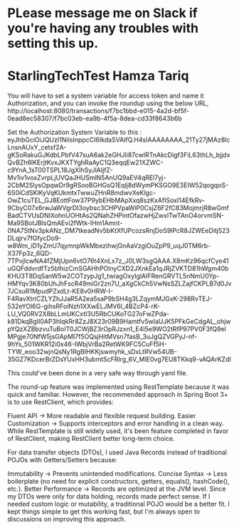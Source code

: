 # PLease message me on Slack if you're having any troubles with setting this up.
# StarlingTechTest Hamza Tariq
You will have to set a system variable for access token and name it Authorization, and you can invoke the roundup using the below URL, http://localhost:8080/transactions/f7bc1bbd-e015-4a2d-bf5f-0ead8ec58307/f7bc03eb-ea9b-4f5a-8dea-cd33f8643b6b

Set the Authorization System Variable to this : eyJhbGciOiJQUzI1NiIsInppcCI6IkdaSVAifQ.H4sIAAAAAAAA_21Ty27jMAz8lcLnsnAUxY_cetsf2A-gKSoRakuGJKdbLPbfV47suA6ak2eGHJIi87cwIRTnAkcDigf3FiL63thLh_bjjdxQvBZh6lKErjtKvxJKXTYghRaAyC1Q3eqqEw21XZWC-c9YnA_1sT00TSPL18JgXIhSyJlAIjfZ-Mv1iv1voxZvrpLjUVQaJHUSmlN5AnUQ9aEV4qREl7yj-2CbM2SlysOpqwDr9gRSooBGHGsQ1Eqlj8dWymPKSGO9E3EIW52qogqoS-6S0iCdSKlKyVqKUkmtxTwwuZHnR8mdwvXeKlgc-OwZ1cuTEL_GJ8EottFow37P9ybEHbMApXxq8szKxAfISoxI14EfkRv-9CbyC07x6rwJaWVgrDI3oybsc3CHPVpaWiP0CsjZ6F2fC83MojmrjR8wGmfBadCTVUsDNIXohnUOHtAs2QNahZHPintOfazwHjZwxITwTAnO4orvmSN-Ma9SBotJBlsQmAEvi2fWtk-IHm1Amnt-0NA7StNv3pkANz_DM7tkeadNv5bKtXfUPcozsRnjDoS9lPcR8JZWEeDitj523DLqjrv7fGfycDo9-w8Wm_iD1yZmU7qymnpWkMbezihwjGnAaVzgiOuZpP9_uqJ0TM6rb-X37Fp3z_6QD-7TPvjIcwNA4fZMjUpn6vtO76t4XnLx7z_J0LW3sgQAAA.X8mKz96qcfCye41uGQFddvrdfTz5bIhizCmSGAHhPOlnyCXD2JXnkEa1qJRjZVKTD81hWgm40bKHU3T8DqSanW5w2COTzypJg1_twiagOxyIglAIFRenGRVTL5nNmU0Yp-HMYqv3K80bUhJhFscR49miGr2zn7U_aXgCkCh5VwNsSZLZajfCKPLB7d0Jv7JCsuR1MpudPZxdLt-KE8v0HRW-I-F4RavXtriCZLYZhJJaR5A2ea5saP9bSH4g3LZqymMJGxK-298RvTEJ-532eYOl6G-gihsRFoiNzh1XXwELJMV6l_4BZcP4-rK-LU_VQ0RV2X8bLLmUKCxtI3U5RbCUKoTG27oFwZPda-k81DkqBgII0AP3hlqkRr8ZzJ8X23r09B9Hamtfv5wIaUJK5PFkGeCdgAL_ohjwpYQzXZBbzvuTuBolT0JCWjBZ3rOpRJzxn1_E4I5e9WO2tRfP97PV0F3fQ9elMPgje70NfW5jsGApMI7f5OQsjHitMVsn7fasB_3uJgQZVGPyJ-nf-9hYs_501WKR12i0x46-IWbjVrBa2RetWK9FC5CuFf5H-TYW_eoo32wjnQsNy1RgBIHKKjswmyhk_sDxLtRVw54UB-35GZ7KDcerBrZDsYUxHH3ubmtScFRlrg_6V_MlE0vg7EU8TKkq9-vAQArKZdI

This could've been done in a very safe way through yaml file.


 The round-up feature was implemented using RestTemplate because it was quick and familiar. However, the recommended approach in Spring Boot 3+ is to use RestClient, which provides:
 
Fluent API → More readable and flexible request building.
Easier Customization → Supports interceptors and error handling in a clean way.
While RestTemplate is still widely used, it's been feature completed in favor of RestClient, making RestClient better long-term choice.

For data transfer objects (DTOs), I used Java Records instead of traditional POJOs with Getters/Setters because:

Immutability → Prevents unintended modifications.
Concise Syntax → Less boilerplate (no need for explicit constructors, getters, equals(), hashCode(), etc.).
Better Performance → Records are optimized at the JVM level.
Since my DTOs were only for data holding, records made perfect sense. If I needed custom logic or mutability, a traditional POJO would be a better fit.
I kept things simple to get this working fast, but I'm always open to discussions on improving this approach.




